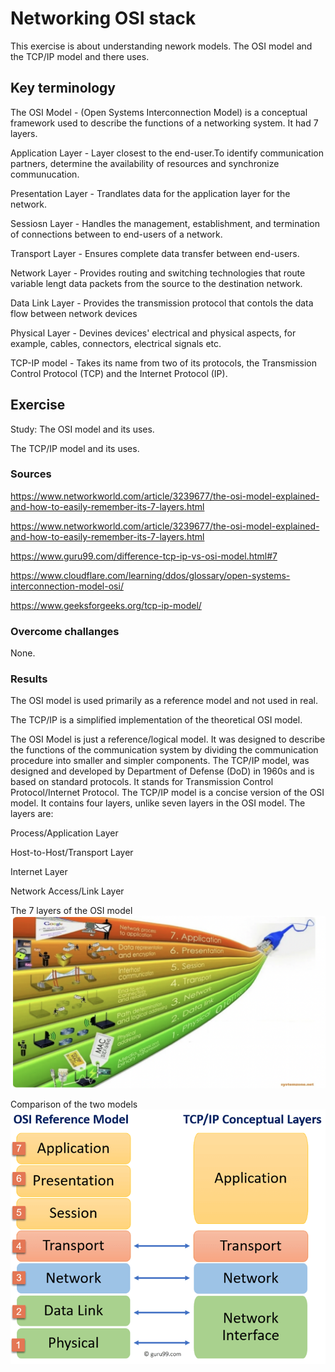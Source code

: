 # Networking OSI stack
This exercise is about understanding nework models. 
The OSI model and the TCP/IP model and there uses.

## Key terminology

The OSI Model - (Open Systems Interconnection Model) is a conceptual framework used to describe the functions of a networking system. It had 7 layers.

Application Layer - Layer closest to the end-user.To identify communication partners, determine the availability of resources and synchronize communucation.

Presentation Layer - Trandlates data for the application layer for the network.

Sessiosn Layer - Handles the management, establishment, and termination of connections between to end-users of a network.

Transport Layer - Ensures complete data transfer between end-users.

Network Layer - Provides routing and switching technologies that route variable lengt data packets from the source to the destination network.

Data Link Layer - Provides the transmission protocol that contols the data flow between network devices

Physical Layer - Devines devices' electrical and physical aspects, for example, cables, connectors, electrical signals etc.

TCP-IP model - Takes its name from two of its protocols, the Transmission Control Protocol (TCP) and the Internet Protocol (IP).

## Exercise

Study:
The OSI model and its uses.

The TCP/IP model and its uses.


### Sources

https://www.networkworld.com/article/3239677/the-osi-model-explained-and-how-to-easily-remember-its-7-layers.html

https://www.networkworld.com/article/3239677/the-osi-model-explained-and-how-to-easily-remember-its-7-layers.html

https://www.guru99.com/difference-tcp-ip-vs-osi-model.html#7

https://www.cloudflare.com/learning/ddos/glossary/open-systems-interconnection-model-osi/

https://www.geeksforgeeks.org/tcp-ip-model/

### Overcome challanges
None.

### Results

The OSI model is used primarily as a reference model and not used in real.

The TCP/IP is a simplified implementation of the theoretical OSI model.

The OSI Model is just a reference/logical model. It was designed to describe the functions of the communication system by dividing the communication procedure into smaller and simpler components. The TCP/IP model, was designed and developed by Department of Defense (DoD) in 1960s and is based on standard protocols. It stands for Transmission Control Protocol/Internet Protocol. The TCP/IP model is a concise version of the OSI model. It contains four layers, unlike seven layers in the OSI model. The layers are:

Process/Application Layer

Host-to-Host/Transport Layer

Internet Layer

Network Access/Link Layer

The 7 layers of the OSI model
![SCREENSHOT](../00_includes/Schermafbeelding%202022-05-09%20om%2010.19.47.png)

Comparison of the two models
![SCHREENSHOT](../00_includes/102219_1135_TCPIPvsOSIM1.png)
